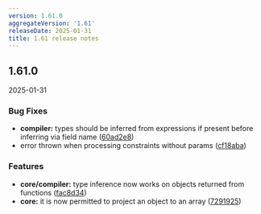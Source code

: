 ```yaml
---
version: 1.61.0
aggregateVersion: '1.61'
releaseDate: 2025-01-31
title: 1.61 release notes
---
```

## 1.61.0
2025-01-31

### Bug Fixes

* **compiler:** types should be inferred from expressions if present before inferring via field name ([60ad2e8](https://gitlab.com/taxi-lang/taxi-lang/commit/60ad2e883065c547c33e09d059d5a2fb04ec002d))
* error thrown when processing constraints without params ([cf18aba](https://gitlab.com/taxi-lang/taxi-lang/commit/cf18aba8558d9e8e14b65246077b5b4e52e086c9))


### Features

* **core/compiler:** type inference now works on objects returned from functions ([fac8d34](https://gitlab.com/taxi-lang/taxi-lang/commit/fac8d346a76a430e810e672bc01bfc3e93441a79))
* **core:** it is now permitted to project an object to an array ([7291925](https://gitlab.com/taxi-lang/taxi-lang/commit/72919254d2a75b58ee0620eadd01b28726ed3aa6))



